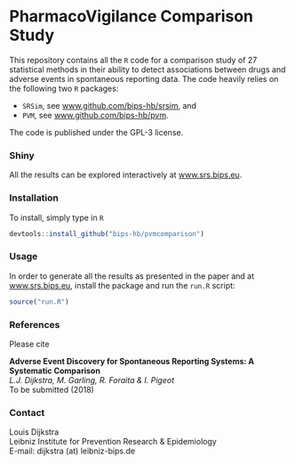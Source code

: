 # PharmacoVigilance Comparison Study

This repository contains all the `R` code for a comparison study of 27 statistical methods in their ability 
to detect associations between drugs and adverse events in spontaneous reporting data. The code heavily relies
on the following two `R` packages: 

* `SRSim`, see www.github.com/bips-hb/srsim, and 
* `PVM`, see www.github.com/bips-hb/pvm.  

The code is published under the GPL-3 license. 

### Shiny 

All the results can be explored interactively at www.srs.bips.eu.

### Installation
 
To install, simply type in `R`

```R
devtools::install_github("bips-hb/pvmcomparison")
```

### Usage

In order to generate all the results as presented in the paper and at www.srs.bips.eu, install the package 
and run the `run.R` script: 

```R
source("run.R")
```

### References

Please cite 

__Adverse Event Discovery for Spontaneous Reporting Systems: A Systematic Comparison__\
*L.J. Dijkstra, M. Garling, R. Foraita & I. Pigeot*\
To be submitted (2018)

### Contact

Louis Dijkstra\
Leibniz Institute for Prevention Research & Epidemiology  
E-mail: dijkstra (at) leibniz-bips.de
